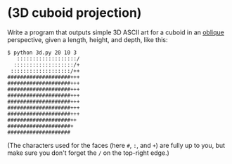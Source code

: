 # (3D cuboid projection)
<div class="md"><p>Write a program that outputs simple 3D ASCII art for a cuboid in an <a href="http://en.wikipedia.org/wiki/Oblique_projection">oblique</a> perspective, given a length, height, and depth, like this:</p>
<pre><code>$ python 3d.py 20 10 3
   :::::::::::::::::::/
  :::::::::::::::::::/+
 :::::::::::::::::::/++
####################+++
####################+++
####################+++
####################+++
####################+++
####################+++
####################+++
####################++
####################+
####################
</code></pre>
<p>(The characters used for the faces (here <code>#</code>, <code>:</code>, and <code>+</code>) are fully up to you, but make sure you don't forget the <code>/</code> on the top-right edge.)</p>
</div>
